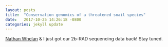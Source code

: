 ```yaml
---
layout: posts
title:  "Conservation genomics of a threatened snail species"
date:   2017-10-25 14:26:18 -0800
categories: jekyll update
---
```

[Nathan Whelan](http://nathanwhelan.com/) & I just got our 2b-RAD sequencing data back!  Stay tuned.